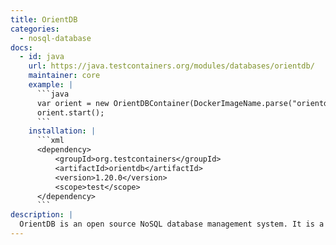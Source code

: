 ```yaml
---
title: OrientDB
categories:
  - nosql-database
docs:
  - id: java
    url: https://java.testcontainers.org/modules/databases/orientdb/
    maintainer: core
    example: |
      ```java
      var orient = new OrientDBContainer(DockerImageName.parse("orientdb:3.2.0-tp3"));
      orient.start();
      ```
    installation: |
      ```xml
      <dependency>
          <groupId>org.testcontainers</groupId>
          <artifactId>orientdb</artifactId>
          <version>1.20.0</version>
          <scope>test</scope>
      </dependency>
      ```
description: |
  OrientDB is an open source NoSQL database management system. It is a Multi-model database, supporting graph, document, key/value, and object models, but the relationships are managed as in graph databases with direct connections between records.
---
```

